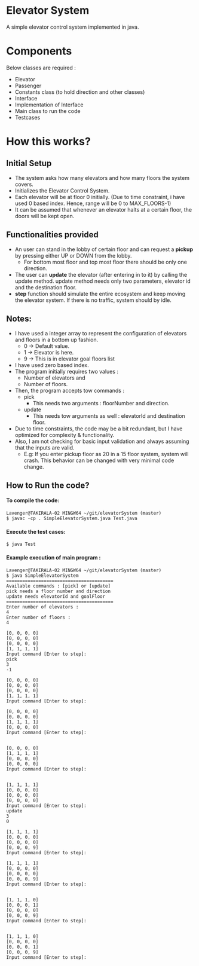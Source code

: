 # Elevator System
A simple elevator control system implemented in java.

# Components

Below classes are required :
* Elevator 
* Passenger 
* Constants class (to hold direction and other classes)
* Interface
* Implementation of Interface
* Main class to run the code
* Testcases

# How this works?

## Initial Setup

* The system asks how many elevators and how many floors the system covers.
* Initializes the Elevator Control System.
* Each elevator will be at floor 0 initially. (Due to time constraint, i have used 0 based index. Hence, range will be 0 to MAX_FLOORS-1)
* It can be assumed that whenever an elevator halts at a certain floor, the doors will be kept open.

## Functionalities provided
* An user can stand in the lobby of certain floor and can request a **pickup** by pressing either UP or DOWN from the lobby.
  * For bottom most floor and top most floor there should be only one direction.
* The user can **update** the elevator (after entering in to it) by calling the update method. update method needs only two parameters, elevator id and the destination floor.
* **step** function should simulate the entire ecosystem and keep moving the elevator system. If there is no traffic, system should by idle.

## Notes:

* I have used a integer array to represent the configuration of elevators and floors in a bottom up fashion.
	* 0 -> Default value.
	* 1 -> Elevator is here.
	* 9 -> This is in elevator goal floors list
* I have used zero based index.
* The program initially requires two values :
	* Number of elevators and
	* Number of floors.
* Then, the program accepts tow commands :
	* pick 
		* This needs two arguments : floorNumber and direction.
	* update
		* This needs tow arguments as well : elevatorId and destination floor.
* Due to time constraints, the code may be a bit redundant, but I have optimized for complexity & functionality.
* Also, I am not checking for basic input validation and always assuming that the inputs are valid.
	* E.g: If you enter pickup floor as 20 in a 15 floor system, system will crash. This behavior can be changed with very minimal code change.

## How to Run the code?
	
#### To compile the code:

	Lavenger@TAKIRALA-02 MINGW64 ~/git/elevatorSystem (master)    
	$ javac -cp . SimpleElevatorSystem.java Test.java             

#### Execute the test cases:

	$ java Test             

#### Example execution of main program : 
	                                                              
	Lavenger@TAKIRALA-02 MINGW64 ~/git/elevatorSystem (master)    
	$ java SimpleElevatorSystem                                   
	========================================                      
	Available commands : [pick] or [update]                       
	pick needs a floor number and direction                       
	update needs elevatorId and goalFloor                         
	========================================                      
	Enter number of elevators :                                   
	4                                                             
	Enter number of floors :                                      
	4                                                             
	                                                              
	[0, 0, 0, 0]                                                  
	[0, 0, 0, 0]                                                  
	[0, 0, 0, 0]                                                  
	[1, 1, 1, 1]                                                  
	Input command [Enter to step]:                                
	pick                                                          
	3                                                             
	-1                                                            
	                                                              
	[0, 0, 0, 0]                                                  
	[0, 0, 0, 0]                                                  
	[0, 0, 0, 0]                                                  
	[1, 1, 1, 1]                                                  
	Input command [Enter to step]:                                
	                                                              
	[0, 0, 0, 0]                                                  
	[0, 0, 0, 0]                                                  
	[1, 1, 1, 1]                                                  
	[0, 0, 0, 0]                                                  
	Input command [Enter to step]:                                
	                                                              
	                                                              
	[0, 0, 0, 0]                                                  
	[1, 1, 1, 1]                                                  
	[0, 0, 0, 0]                                                  
	[0, 0, 0, 0]                                                  
	Input command [Enter to step]:                                
	                                                              
	                                                              
	[1, 1, 1, 1]                                                  
	[0, 0, 0, 0]                                                  
	[0, 0, 0, 0]                                                  
	[0, 0, 0, 0]                                                  
	Input command [Enter to step]:                                
	update                                                        
	3                                                             
	0                                                             
	                                                              
	[1, 1, 1, 1]                                                  
	[0, 0, 0, 0]                                                  
	[0, 0, 0, 0]                                                  
	[0, 0, 0, 9]                                                  
	Input command [Enter to step]:                                
	                                                              
	[1, 1, 1, 1]                                                  
	[0, 0, 0, 0]                                                  
	[0, 0, 0, 0]                                                  
	[0, 0, 0, 9]                                                  
	Input command [Enter to step]:                                
	                                                              
	                                                              
	[1, 1, 1, 0]                                                  
	[0, 0, 0, 1]                                                  
	[0, 0, 0, 0]                                                  
	[0, 0, 0, 9]                                                  
	Input command [Enter to step]:                                
	                                                              
	                                                              
	[1, 1, 1, 0]                                                  
	[0, 0, 0, 0]                                                  
	[0, 0, 0, 1]                                                  
	[0, 0, 0, 9]                                                  
	Input command [Enter to step]:                                
	                                                              






